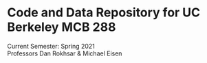 # Code and Data Repository for UC Berkeley MCB 288
Current Semester: Spring 2021  
Professors Dan Rokhsar & Michael Eisen  


